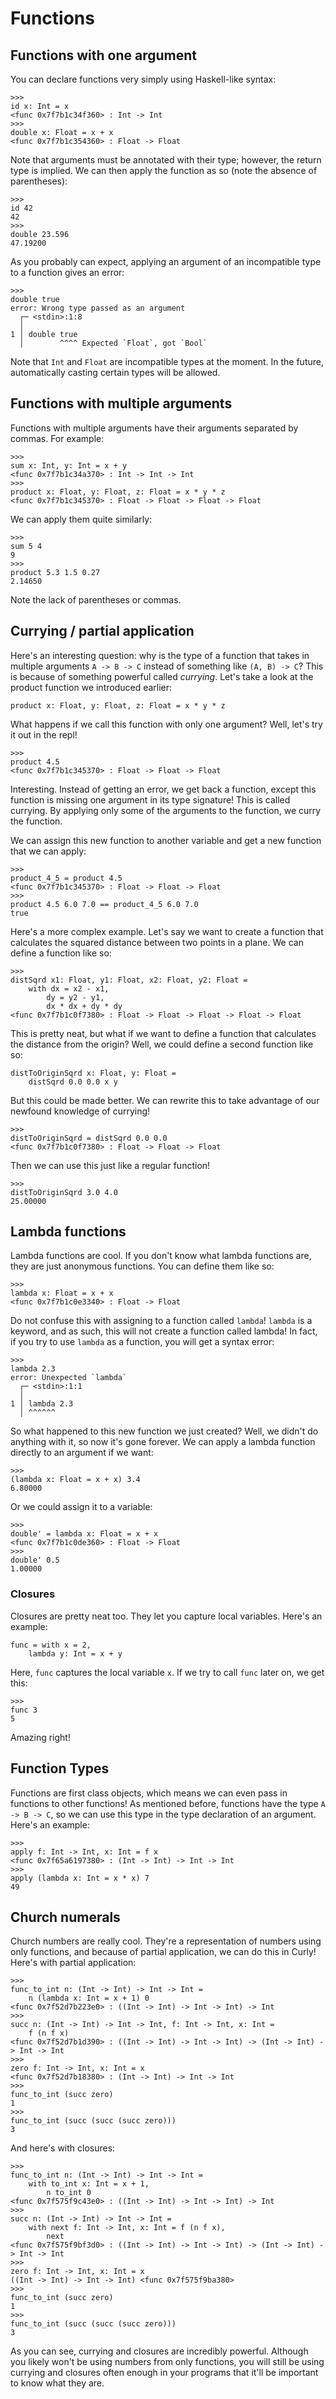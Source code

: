 # Functions
## Functions with one argument
You can declare functions very simply using Haskell-like syntax:
```
>>>
id x: Int = x
<func 0x7f7b1c34f360> : Int -> Int
>>>
double x: Float = x + x
<func 0x7f7b1c354360> : Float -> Float
```

Note that arguments must be annotated with their type; however, the return type is implied. We can then apply the function as so (note the absence of parentheses):
```
>>>
id 42
42
>>>
double 23.596
47.19200
```

As you probably can expect, applying an argument of an incompatible type to a function gives an error:
```
>>>
double true
error: Wrong type passed as an argument
  ┌─ <stdin>:1:8
  │
1 │ double true
  │        ^^^^ Expected `Float`, got `Bool`
```

Note that `Int` and `Float` are incompatible types at the moment. In the future, automatically casting certain types will be allowed.

## Functions with multiple arguments
Functions with multiple arguments have their arguments separated by commas. For example:
```
>>>
sum x: Int, y: Int = x + y
<func 0x7f7b1c34a370> : Int -> Int -> Int
>>>
product x: Float, y: Float, z: Float = x * y * z
<func 0x7f7b1c345370> : Float -> Float -> Float -> Float
```

We can apply them quite similarly:
```
>>>
sum 5 4
9
>>>
product 5.3 1.5 0.27
2.14650
```

Note the lack of parentheses or commas.

## Currying / partial application
Here's an interesting question: why is the type of a function that takes in multiple arguments `A -> B -> C` instead of something like `(A, B) -> C`? This is because of something powerful called *currying*. Let's take a look at the product function we introduced earlier:
```
product x: Float, y: Float, z: Float = x * y * z
```

What happens if we call this function with only one argument? Well, let's try it out in the repl!
```
>>>
product 4.5
<func 0x7f7b1c345370> : Float -> Float -> Float
```

Interesting. Instead of getting an error, we get back a function, except this function is missing one argument in its type signature! This is called currying. By applying only some of the arguments to the function, we curry the function.

We can assign this new function to another variable and get a new function that we can apply:
```
>>>
product_4_5 = product 4.5
<func 0x7f7b1c345370> : Float -> Float -> Float
>>>
product 4.5 6.0 7.0 == product_4_5 6.0 7.0
true
```

Here's a more complex example. Let's say we want to create a function that calculates the squared distance between two points in a plane. We can define a function like so:
```
>>>
distSqrd x1: Float, y1: Float, x2: Float, y2: Float =
	with dx = x2 - x1,
		dy = y2 - y1,
		dx * dx + dy * dy
<func 0x7f7b1c0f7380> : Float -> Float -> Float -> Float -> Float
```

This is pretty neat, but what if we want to define a function that calculates the distance from the origin? Well, we could define a second function like so:
```
distToOriginSqrd x: Float, y: Float =
	distSqrd 0.0 0.0 x y
```

But this could be made better. We can rewrite this to take advantage of our newfound knowledge of currying!
```
>>>
distToOriginSqrd = distSqrd 0.0 0.0
<func 0x7f7b1c0f7380> : Float -> Float -> Float
```

Then we can use this just like a regular function!
```
>>>
distToOriginSqrd 3.0 4.0
25.00000
```

## Lambda functions
Lambda functions are cool. If you don't know what lambda functions are, they are just anonymous functions. You can define them like so:
```
>>>
lambda x: Float = x + x
<func 0x7f7b1c0e3340> : Float -> Float
```

Do not confuse this with assigning to a function called `lambda`! `lambda` is a keyword, and as such, this will not create a function called lambda! In fact, if you try to use `lambda` as a function, you will get a syntax error:
```
>>>
lambda 2.3
error: Unexpected `lambda`
  ┌─ <stdin>:1:1
  │
1 │ lambda 2.3
  │ ^^^^^^
```

So what happened to this new function we just created? Well, we didn't do anything with it, so now it's gone forever. We can apply a lambda function directly to an argument if we want:
```
>>>
(lambda x: Float = x + x) 3.4
6.80000
```

Or we could assign it to a variable:
```
>>>
double' = lambda x: Float = x + x
<func 0x7f7b1c0de360> : Float -> Float
>>>
double' 0.5
1.00000
```

### Closures
Closures are pretty neat too. They let you capture local variables. Here's an example:
```
func = with x = 2,
	lambda y: Int = x + y
```

Here, `func` captures the local variable `x`. If we try to call `func` later on, we get this:
```
>>>
func 3
5
```

Amazing right!

## Function Types
Functions are first class objects, which means we can even pass in functions to other functions! As mentioned before, functions have the type `A -> B -> C`, so we can use this type in the type declaration of an argument. Here's an example:
```
>>>
apply f: Int -> Int, x: Int = f x
<func 0x7f65a6197380> : (Int -> Int) -> Int -> Int
>>>
apply (lambda x: Int = x * x) 7
49
```

## Church numerals
Church numbers are really cool. They're a representation of numbers using only functions, and because of partial application, we can do this in Curly! Here's with partial application:
```
>>>
func_to_int n: (Int -> Int) -> Int -> Int =
	n (lambda x: Int = x + 1) 0
<func 0x7f52d7b223e0> : ((Int -> Int) -> Int -> Int) -> Int
>>>
succ n: (Int -> Int) -> Int -> Int, f: Int -> Int, x: Int =
	f (n f x)
<func 0x7f52d7b1d390> : ((Int -> Int) -> Int -> Int) -> (Int -> Int) -> Int -> Int
>>>
zero f: Int -> Int, x: Int = x
<func 0x7f52d7b18380> : (Int -> Int) -> Int -> Int
>>>
func_to_int (succ zero)
1
>>>
func_to_int (succ (succ (succ zero)))
3
```

And here's with closures:
```
>>>
func_to_int n: (Int -> Int) -> Int -> Int =
	with to_int x: Int = x + 1,
		n to_int 0
<func 0x7f575f9c43e0> : ((Int -> Int) -> Int -> Int) -> Int
>>>
succ n: (Int -> Int) -> Int -> Int =
	with next f: Int -> Int, x: Int = f (n f x),
		next
<func 0x7f575f9bf3d0> : ((Int -> Int) -> Int -> Int) -> (Int -> Int) -> Int -> Int
>>>
zero f: Int -> Int, x: Int = x
((Int -> Int) -> Int -> Int) <func 0x7f575f9ba380>
>>>
func_to_int (succ zero)
1
>>>
func_to_int (succ (succ (succ zero)))
3
```

As you can see, currying and closures are incredibly powerful. Although you likely won't be using numbers from only functions, you will still be using currying and closures often enough in your programs that it'll be important to know what they are.
